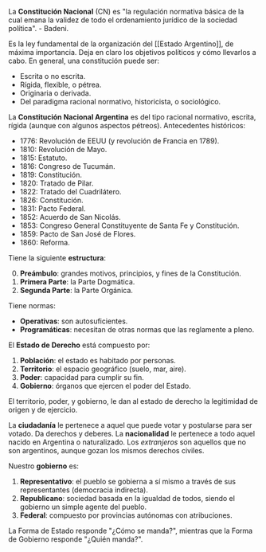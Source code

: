La **Constitución Nacional** (CN) es "la regulación normativa básica de la cual emana la validez de todo el ordenamiento jurídico de la sociedad política". - Badeni.

Es la ley fundamental de la organización del [[Estado Argentino]], de máxima importancia. Deja en claro los objetivos políticos y cómo llevarlos a cabo. En general, una constitución puede ser:

- Escrita o no escrita.
- Rígida, flexible, o pétrea.
- Originaria o derivada.
- Del paradigma racional normativo, historicista, o sociológico.

La **Constitución Nacional Argentina** es del tipo racional normativo, escrita, rígida (aunque con algunos aspectos pétreos). Antecedentes históricos:

- 1776: Revolución de EEUU (y revolución de Francia en 1789).
- 1810: Revolución de Mayo.
- 1815: Estatuto.
- 1816: Congreso de Tucumán.
- 1819: Constitución.
- 1820: Tratado de Pilar.
- 1822: Tratado del Cuadrilátero.
- 1826: Constitución.
- 1831: Pacto Federal.
- 1852: Acuerdo de San Nicolás.
- 1853: Congreso General Constituyente de Santa Fe y Constitución.
- 1859: Pacto de San José de Flores.
- 1860: Reforma.

Tiene la siguiente **estructura**:

0. **Preámbulo**: grandes motivos, principios, y fines de la Constitución.
1. **Primera Parte**: la Parte Dogmática.
2. **Segunda Parte**: la Parte Orgánica.

Tiene normas:

- **Operativas**: son autosuficientes.
- **Programáticas**: necesitan de otras normas que las reglamente a pleno.

El **Estado de Derecho** está compuesto por:

1. **Población**: el estado es habitado por personas.
2. **Territorio**: el espacio geográfico (suelo, mar, aire).
3. **Poder**: capacidad para cumplir su fin.
4. **Gobierno**: órganos que ejercen el poder del Estado.

El territorio, poder, y gobierno, le dan al estado de derecho la legitimidad de origen y de ejercicio.

La **ciudadanía** le pertenece a aquel que puede votar y postularse para ser votado. Da derechos y deberes. La **nacionalidad** le pertenece a todo aquel nacido en Argentina o naturalizado. Los *extranjeros* son aquellos que no son argentinos, aunque gozan los mismos derechos civiles.

Nuestro **gobierno** es:

1. **Representativo**: el pueblo se gobierna a sí mismo a través de sus representantes (democracia indirecta).
2. **Republicano**: sociedad basada en la igualdad de todos, siendo el gobierno un simple agente del pueblo.
3. **Federal**: compuesto por provincias autónomas con atribuciones.

La Forma de Estado responde "¿Cómo se manda?", mientras que la Forma de Gobierno responde "¿Quién manda?".

